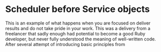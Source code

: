 # Scheduler before Service objects

This is an example of what happens when you are focused on deliver results and do not take pride in your work. This was a delivery from a freelancer that sadly enough had potential to become a good Ruby developer, but never fully understood the meaning of well-written code. After several attempt of introducing basic principles from 

